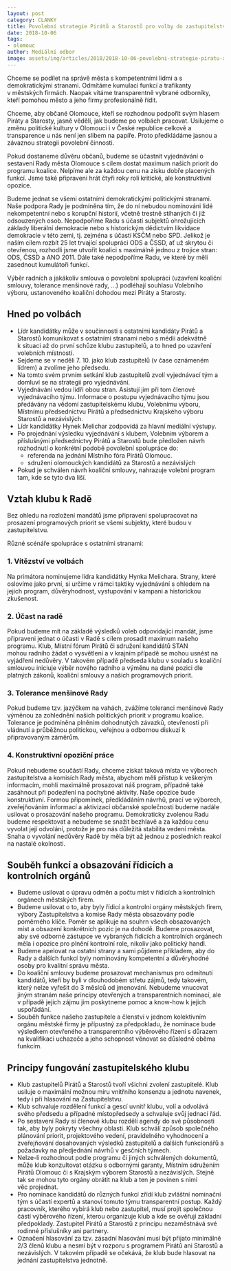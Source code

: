 ```yaml
---
layout: post
category: CLANKY
title: Povolební strategie Pirátů a Starostů pro volby do zastupitelstva města Olomouce 2018 
date: 2018-10-06
tags: 
- olomouc
author: Mediální odbor
image: assets/img/articles/2018/2018-10-06-povolebni-strategie-piratu-a-starostu-pro-volby-do-zastupitelstva-mesta-olomouce-2018.jpg  #751x422 pixelu
---
```


Chceme se podílet na správě města s kompetentními lidmi a s demokratickými stranami. Odmítáme kumulaci funkcí a trafikanty v městských firmách. Naopak vítáme transparentně vybrané odborníky, kteří pomohou město a jeho firmy profesionálně řídit. 

Chceme, aby občané Olomouce, kteří se rozhodnou podpořit svým hlasem Piráty a Starosty, jasně věděli, jak budeme po volbách pracovat. Usilujeme o změnu politické kultury v Olomouci i v České republice celkově a transparence u nás není jen slibem na papíře. Proto předkládáme jasnou a závaznou strategii povolební činnosti.

Pokud dostaneme důvěru občanů, budeme se účastnit vyjednávání o sestavení Rady města Olomouce s cílem dostat maximum našich priorit do programu koalice. Nelpíme ale za každou cenu na zisku dobře placených funkcí. Jsme také připraveni hrát čtyři roky roli kritické, ale konstruktivní opozice. 

Budeme jednat se všemi ostatními demokratickými politickými stranami. Naše podpora Rady je podmíněna tím, že do ní nebudou nominováni lidé nekompetentní nebo s korupční historií, včetně trestně stíhaných či již odsouzených osob. Nepodpoříme Radu s účastí subjektů ohrožujících základy liberální demokracie nebo s historickým dědictvím likvidace demokracie v této zemi, tj. zejména s účastí KSČM nebo SPD. Jelikož je naším cílem rozbít 25 let trvající spolupráci ODS a ČSSD, ať už skrytou či otevřenou, rozhodli jsme utvořit koalici s maximálně jednou z trojice stran: ODS, ČSSD a ANO 2011. Dále také nepodpoříme Radu, ve které by měli zasednout kumulátoři funkcí.

Výběr radních a jakákoliv smlouva o povolební spolupráci (uzavření koaliční smlouvy, tolerance menšinové rady, …) podléhají souhlasu Volebního výboru, ustanoveného koaliční dohodou mezi Piráty a Starosty.

## Hned po volbách  

* Lídr kandidátky může v součinnosti s ostatními kandidáty Pirátů a Starostů komunikovat s ostatními stranami nebo s médii adekvátně k situaci až do první schůze klubu zastupitelů, a to hned po uzavření volebních místností.
* Sejdeme se v neděli 7. 10. jako klub zastupitelů (v čase oznámeném lídrem) a zvolíme jeho předsedu.
* Na tomto svém prvním setkání klub zastupitelů zvolí vyjednávací tým a domluví se na strategii pro vyjednávání.  
* Vyjednávání vedou lídři obou stran. Asistují jim při tom členové vyjednávacího týmu. Informace o postupu vyjednávacího týmu jsou předávány na vědomí zastupitelskému klubu, Volebnímu výboru, Místnímu předsednictvu Pirátů a předsednictvu Krajského výboru Starostů a nezávislých. 
* Lídr kandidátky Hynek Melichar zodpovídá za hlavní mediální výstupy.  
* Po projednání výsledku vyjednávání s klubem, Volebním výborem a příslušnými předsednictvy Pirátů a Starostů bude předložen návrh rozhodnutí o konkrétní podobě povolební spolupráce do:  
  - referenda na jednání Místního fóra Pirátů Olomouc. 
  - sdružení olomouckých kandidátů za Starostů a nezávislých
* Pokud je schválen návrh koaliční smlouvy, nahrazuje volební program tam, kde se tyto dva liší.  

## Vztah klubu k Radě 

Bez ohledu na rozložení mandátů jsme připraveni spolupracovat na prosazení programových priorit se všemi subjekty, které budou v zastupitelstvu. 

Různé scénáře spolupráce s ostatními stranami:  

### 1. Vítězství ve volbách 

Na primátora nominujeme lídra kandidátky Hynka Melichara. Strany, které oslovíme jako první, si určíme v rámci taktiky vyjednávání s ohledem na jejich program, důvěryhodnost, vystupování v kampani a historickou zkušenost.  

### 2. Účast na radě 

Pokud budeme mít na základě výsledků voleb odpovídající mandát, jsme připraveni jednat o účasti v Radě s cílem prosadit maximum našeho programu. Klub, Místní fórum Pirátů či sdružení kandidátů STAN mohou radního žádat o vysvětlení a v krajním případě se mohou usnést na vyjádření nedůvěry. V takovém případě předseda klubu v souladu s koaliční smlouvou iniciuje výběr nového radního a výměnu na dané pozici dle platných zákonů, koaliční smlouvy a našich programových priorit.  

### 3. Tolerance menšinové Rady 

Pokud budeme tzv. jazýčkem na vahách, zvážíme toleranci menšinové Rady výměnou za zohlednění našich politických priorit v programu koalice. Tolerance je podmíněna plněním dohodnutých závazků, otevřeností při vládnutí a průběžnou politickou, veřejnou a odbornou diskuzí k připravovaným záměrům.  

### 4. Konstruktivní opoziční práce 

Pokud nebudeme součástí Rady, chceme získat taková místa ve výborech zastupitelstva a komisích Rady města, abychom měli přístup k veškerým informacím, mohli maximálně prosazovat náš program, případně také zasáhnout při podezření na pochybné aktivity. Naše opozice bude konstruktivní. Formou připomínek, předkládáním návrhů, prací ve výborech, zveřejňováním informací a aktivizací občanské společnosti budeme nadále usilovat o prosazování našeho programu. Demokraticky zvolenou Radu budeme respektovat a nebudeme se snažit bezhlavě a za každou cenu vyvolat její odvolání, protože je pro nás důležitá stabilita vedení města. Snaha o vyvolání nedůvěry Radě by měla být až jednou z posledních reakcí na nastalé okolnosti.

## Souběh funkcí a obsazování řídicích a kontrolních orgánů 

* Budeme usilovat o úpravu odměn a počtu míst v řídicích a kontrolních orgánech městských firem. 
* Budeme usilovat o to, aby byly řídicí a kontrolní orgány městských firem, výbory Zastupitelstva a komise Rady města obsazovány podle poměrného klíče. Poměr se aplikuje na souhrn všech obsazovaných míst a obsazení konkrétních pozic je na dohodě. Budeme prosazovat, aby své odborné zástupce ve vybraných řídicích a kontrolních orgánech měla i opozice pro plnění kontrolní role, nikoliv jako politický handl.
* Budeme apelovat na ostatní strany a sami půjdeme příkladem, aby do Rady a dalších funkcí byly nominovány kompetentní a důvěryhodné osoby pro kvalitní správu města.
* Do koaliční smlouvy budeme prosazovat mechanismus pro odmítnutí kandidátů, kteří by byli v dlouhodobém střetu zájmů, tedy takovém, který nelze vyřešit do 3 měsíců od jmenování. Nebudeme vnucovat jiným stranám naše principy otevřených a transparentních nominací, ale v případě jejich zájmu jim poskytneme pomoc a know-how k jejich uspořádání.
* Souběh funkce našeho zastupitele a členství v jednom kolektivním orgánu městské firmy je přípustný za předpokladu, že nominace bude výsledkem otevřeného a transparentního výběrového řízení s důrazem na kvalifikaci uchazeče a jeho schopnost věnovat se důsledně oběma funkcím. 

## Principy fungování zastupitelského klubu 

* Klub zastupitelů Pirátů a Starostů tvoří všichni zvolení zastupitelé. Klub usiluje o maximální možnou míru vnitřního konsenzu a jednotu navenek, tedy i při hlasování na Zastupitelstvu.
* Klub schvaluje rozdělení funkcí a gescí uvnitř klubu, volí a odvolává svého předsedu a případné místopředsedy a schvaluje svůj jednací řád.
* Po sestavení Rady si členové klubu rozdělí agendy do své působnosti tak, aby byly pokryty všechny oblasti. Klub schválí způsob společného plánování priorit, projektového vedení, pravidelného vyhodnocení a zveřejňování dosahovaných výsledků zastupitelů a dalších funkcionářů a požadavky na předjednání návrhů v gesčních týmech. 
* Nelze-li rozhodnout podle programu či jiných schválených dokumentů, může klub konzultovat otázku s odbornými garanty, Místním sdružením Pirátů Olomouc či s Krajským výborem Starostů a nezávislých. Stejně tak se mohou tyto orgány obrátit na klub a ten je povinen s nimi věc projednat.
* Pro nominace kandidátů do různých funkcí zřídí klub zvláštní nominační tým s účastí expertů a stanoví tomuto týmu transparentní postup. Každý pracovník, kterého vybírá klub nebo zastupitel, musí projít společnou částí výběrového řízení, kterou organizuje klub a kde se ověřují základní předpoklady. Zastupitel Pirátů a Starostů z principu nezaměstnává své rodinné příslušníky ani partnery.
* Označení hlasování za tzv. zásadní hlasování musí být přijato minimálně 2/3 členů klubu a nesmí být v rozporu s programem Pirátů ani Starostů a nezávislých. V takovém případě se očekává, že klub bude hlasovat na jednání zastupitelstva jednotně.